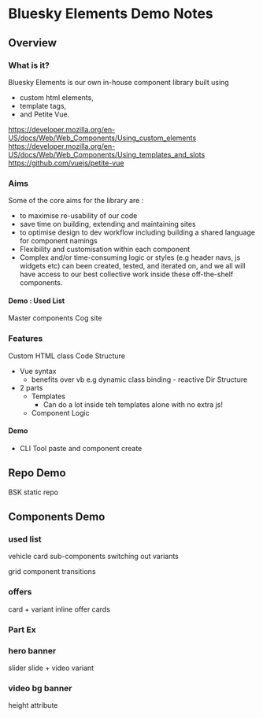 # Bluesky Elements Demo Notes

## Overview

### What is it?

Bluesky Elements is our own in-house component library built using
- custom html elements,
- template tags,
- and Petite Vue.

https://developer.mozilla.org/en-US/docs/Web/Web_Components/Using_custom_elements
https://developer.mozilla.org/en-US/docs/Web/Web_Components/Using_templates_and_slots
https://github.com/vuejs/petite-vue

### Aims

Some of the core aims for the library are :

- to maximise re-usability of our code
- save time on building, extending and maintaining sites
- to optimise design to dev workflow including building a shared language for component namings
- Flexibility and customisation within each component
- Complex and/or time-consuming logic or styles (e.g header navs, js widgets etc) can been created, tested, and iterated on, and we all will have access to our best collective work inside these off-the-shelf components.

#### Demo : Used List
Master components
Cog site

### Features
Custom HTML class
Code Structure
  - Vue syntax
    - benefits over vb e.g dynamic class binding - reactive
Dir Structure
- 2 parts
  - Templates
    - Can do a lot inside teh templates alone with no extra js!
  - Component Logic

#### Demo
- CLI Tool paste and component create

## Repo Demo
BSK static repo


## Components Demo

### used list
vehicle card sub-components
switching out variants

grid component
transitions

### offers
card + variant
inline offer cards

### Part Ex


### hero banner
slider
slide + video variant

### video bg banner
height attribute
